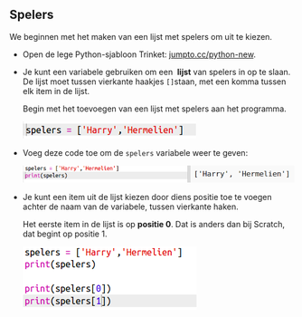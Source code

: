 ## Spelers

We beginnen met het maken van een lijst met spelers om uit te kiezen.

+ Open de lege Python-sjabloon Trinket: <a href="http://jumpto.cc/python-new" target="_blank">jumpto.cc/python-new</a>.

+ Je kunt een variabele gebruiken om een ​​ **lijst** van spelers in op te slaan. De lijst moet tussen vierkante haakjes `[]`staan, met een komma tussen elk item in de lijst.
    
    Begin met het toevoegen van een lijst met spelers aan het programma.
    
    ![screenshot](images/team-create-players.png)

+ Voeg deze code toe om de `spelers` variabele weer te geven:
    
    ![screenshot](images/team-print-players.png)

+ Je kunt een item uit de lijst kiezen door diens positie toe te voegen achter de naam van de variabele, tussen vierkante haken.
    
    Het eerste item in de lijst is op **positie 0**. Dat is anders dan bij Scratch, dat begint op positie 1.
    
    ![screenshot](images/team-print-players-index.png)